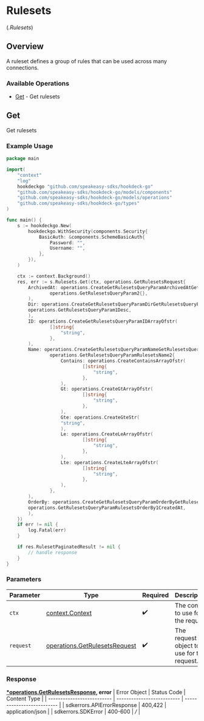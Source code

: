 # Rulesets
(*.Rulesets*)

## Overview

A ruleset defines a group of rules that can be used across many connections.

### Available Operations

* [Get](#get) - Get rulesets

## Get

Get rulesets

### Example Usage

```go
package main

import(
	"context"
	"log"
	hookdeckgo "github.com/speakeasy-sdks/hookdeck-go"
	"github.com/speakeasy-sdks/hookdeck-go/models/components"
	"github.com/speakeasy-sdks/hookdeck-go/models/operations"
	"github.com/speakeasy-sdks/hookdeck-go/types"
)

func main() {
    s := hookdeckgo.New(
        hookdeckgo.WithSecurity(components.Security{
            BasicAuth: &components.SchemeBasicAuth{
                Password: "",
                Username: "",
            },
        }),
    )

    ctx := context.Background()
    res, err := s.Rulesets.Get(ctx, operations.GetRulesetsRequest{
        ArchivedAt: operations.CreateGetRulesetsQueryParamArchivedAtGetRulesetsQueryParam2(
                operations.GetRulesetsQueryParam2{},
        ),
        Dir: operations.CreateGetRulesetsQueryParamDirGetRulesetsQueryParam1(
        operations.GetRulesetsQueryParam1Desc,
        ),
        ID: operations.CreateGetRulesetsQueryParamIDArrayOfstr(
                []string{
                    "string",
                },
        ),
        Name: operations.CreateGetRulesetsQueryParamNameGetRulesetsQueryParamRulesetsName2(
                operations.GetRulesetsQueryParamRulesetsName2{
                    Contains: operations.CreateContainsArrayOfstr(
                            []string{
                                "string",
                            },
                    ),
                    Gt: operations.CreateGtArrayOfstr(
                            []string{
                                "string",
                            },
                    ),
                    Gte: operations.CreateGteStr(
                    "string",
                    ),
                    Le: operations.CreateLeArrayOfstr(
                            []string{
                                "string",
                            },
                    ),
                    Lte: operations.CreateLteArrayOfstr(
                            []string{
                                "string",
                            },
                    ),
                },
        ),
        OrderBy: operations.CreateGetRulesetsQueryParamOrderByGetRulesetsQueryParamRulesetsOrderBy1(
        operations.GetRulesetsQueryParamRulesetsOrderBy1CreatedAt,
        ),
    })
    if err != nil {
        log.Fatal(err)
    }

    if res.RulesetPaginatedResult != nil {
        // handle response
    }
}
```

### Parameters

| Parameter                                                                      | Type                                                                           | Required                                                                       | Description                                                                    |
| ------------------------------------------------------------------------------ | ------------------------------------------------------------------------------ | ------------------------------------------------------------------------------ | ------------------------------------------------------------------------------ |
| `ctx`                                                                          | [context.Context](https://pkg.go.dev/context#Context)                          | :heavy_check_mark:                                                             | The context to use for the request.                                            |
| `request`                                                                      | [operations.GetRulesetsRequest](../../models/operations/getrulesetsrequest.md) | :heavy_check_mark:                                                             | The request object to use for the request.                                     |


### Response

**[*operations.GetRulesetsResponse](../../models/operations/getrulesetsresponse.md), error**
| Error Object               | Status Code                | Content Type               |
| -------------------------- | -------------------------- | -------------------------- |
| sdkerrors.APIErrorResponse | 400,422                    | application/json           |
| sdkerrors.SDKError         | 400-600                    | */*                        |
